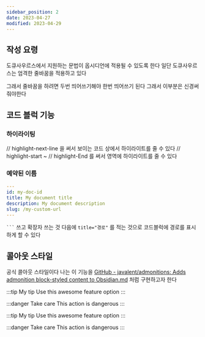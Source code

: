 ```yaml
---
sidebar_position: 2
date: 2023-04-27
modified: 2023-04-29
---
```


## 작성 요령

도큐사우르스에서 지원하는 문법이 옵시디언에 적용될 수 있도록 한다
일단 도큐사우르스는 엄격한 줄바꿈을 적용하고 있다

그래서 줄바꿈을 하려면 두번 띄어쓰기해야 한번 띄어쓰기 된다
그래서 이부분은 신경써줘야한다

## 코드 블럭 기능

### 하이라이팅

// highlight-next-line
을 써서 보이는 코드 상에서 하이라이트를 줄 수 있다
// highlight-start ~ // highlight-End
를 써서 영역에 하이라이트를 줄 수 있다

### 예약된 이름

```yaml
---  
id: my-doc-id  
title: My document title  
description: My document description  
slug: /my-custom-url  
---
```

` ``` ` 쓰고 확장자 쓰는 것 다음에 `title="경로"` 를 적는 것으로 코드블럭에 경로를 표시하게 할 수 있다

## 콜아웃 스타일

공식 콜아웃 스타일이다
나는 이 기능을
[GitHub - javalent/admonitions: Adds admonition block-styled content to Obsidian.md](https://github.com/javalent/admonitions) 처럼 구현하고자 한다


:::tip My tip
Use this awesome feature option
:::

:::danger Take care
This action is dangerous
:::

:::tip My tip
Use this awesome feature option
:::

:::danger Take care
This action is dangerous
:::
